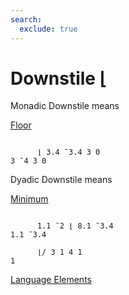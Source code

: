 ```yaml
---
search:
  exclude: true
---
```






<h1 class="heading"><span class="name">Downstile</span> <span class="command">⌊</span></h1>


Monadic Downstile means


[Floor](../primitive-functions/floor.md)
```apl

      ⌊ 3.4 ¯3.4 3 0
3 ¯4 3 0
```

Dyadic Downstile means


[Minimum](../primitive-functions/minimum.md)
```apl

      1.1 ¯2 ⌊ 8.1 ¯3.4
1.1 ¯3.4

      ⌊/ 3 1 4 1
1

```


[Language Elements](./language-elements.md)


